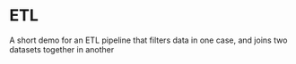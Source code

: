 # ETL
A short demo for an ETL pipeline that filters data in one case, and joins two datasets together in another
